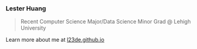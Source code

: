 ### Lester Huang
> Recent Computer Science Major/Data Science Minor Grad @ Lehigh University

Learn more about me at [l23de.github.io](l23de.github.io)

<!---
L23de/L23de is a ✨ special ✨ repository because its `README.md` (this file) appears on your GitHub profile.
You can click the Preview link to take a look at your changes.
--->
